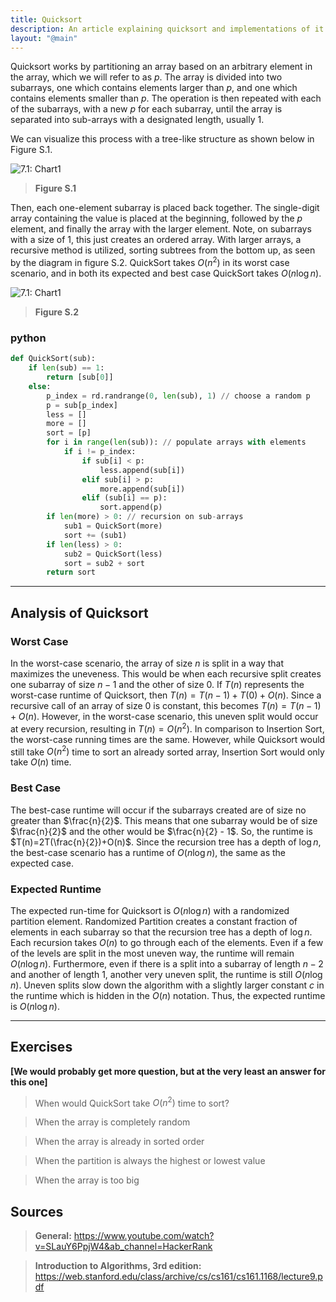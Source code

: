 ```yaml
---
title: Quicksort
description: An article explaining quicksort and implementations of it in java and python.
layout: "@main"
---
```


<script src="https://polyfill.io/v3/polyfill.min.js?features=es6"></script>
<script id="MathJax-script" async src="https://cdn.jsdelivr.net/npm/mathjax@3/es5/tex-mml-chtml.js"></script>
<script type="module" src="https://md-block.verou.me/md-block.js"></script>

Quicksort works by partitioning an array based on an arbitrary element in the array, which we will refer to as $p.$ The array is divided into two subarrays, one which contains elements larger than $p$, and one which contains elements smaller than $p$. The operation is then repeated with each of the subarrays, with a new $p$ for each subarray, until the array is separated into sub-arrays with a designated length, usually 1.

We can visualize this process with a tree-like structure as shown below in Figure S.1.

![7.1: Chart1](https://i.ibb.co/M6kby9t/table1.png)

> **Figure S.1**

Then, each one-element subarray is placed back together. The single-digit array containing the value is placed at the beginning, followed by the $p$ element, and finally the array with the larger element. Note, on subarrays with a size of 1, this just creates an ordered array. With larger arrays, a recursive method is utilized, sorting subtrees from the bottom up, as seen by the diagram in figure S.2. QuickSort takes $O(n^2)$ in its worst case scenario, and in both its expected and best case QuickSort takes $O(n \log{n})$.

![7.1: Chart1](https://i.ibb.co/d491L8r/table2.png)

> **Figure S.2**

### python

```python
def QuickSort(sub):
    if len(sub) == 1:
        return [sub[0]]
    else:
        p_index = rd.randrange(0, len(sub), 1) // choose a random p
        p = sub[p_index]
        less = []
        more = []
        sort = [p]
        for i in range(len(sub)): // populate arrays with elements
            if i != p_index:
                if sub[i] < p:
                    less.append(sub[i])
                elif sub[i] > p:
                    more.append(sub[i])
                elif (sub[i] == p):
                    sort.append(p)
        if len(more) > 0: // recursion on sub-arrays
            sub1 = QuickSort(more)
            sort += (sub1)
        if len(less) > 0:
            sub2 = QuickSort(less)
            sort = sub2 + sort
        return sort
```

---

## Analysis of Quicksort

### Worst Case

In the worst-case scenario, the array of size $n$ is split in a way that maximizes the uneveness. This would be when each recursive split creates one subarray of size $n-1$ and the other of size $0$. If $T(n)$ represents the worst-case runtime of Quicksort, then $T(n)=T(n-1)+T(0)+O(n)$. Since a recursive call of an array of size $0$ is constant, this becomes $T(n)=T(n-1)+O(n)$. However, in the worst-case scenario, this uneven split would occur at every recursion, resulting in $T(n)=O(n^2)$. In comparison to Insertion Sort, the worst-case running times are the same. However, while Quicksort would still take $O(n^2)$ time to sort an already sorted array, Insertion Sort would only take $O(n)$ time.

### Best Case

The best-case runtime will occur if the subarrays created are of size no greater than $\frac{n}{2}$. This means that one subarray would be of size $\frac{n}{2}$ and the other would be $\frac{n}{2} - 1$. So, the runtime is $T(n)=2T(\frac{n}{2})+O(n)$. Since the recursion tree has a depth of $\log{n}$, the best-case scenario has a runtime of $O(n \log{n})$, the same as the expected case.

### Expected Runtime

The expected run-time for Quicksort is $O(n \log{n})$ with a randomized partition element. Randomized Partition creates a constant fraction of elements in each subarray so that the recursion tree has a depth of $\log{n}$. Each recursion takes $O(n)$ to go through each of the elements. Even if a few of the levels are split in the most uneven way, the runtime will remain $O(n \log{n})$. Furthermore, even if there is a split into a subarray of length $n-2$ and another of length $1$, another very uneven split, the runtime is still $O(n \log{n})$. Uneven splits slow down the algorithm with a slightly larger constant $c$ in the runtime which is hidden in the $O(n)$ notation. Thus, the expected runtime is $O(n \log{n})$.


---

## Exercises

**[We would probably get more question, but at the very least an answer for this one]**

> When would QuickSort take $O(n^2)$ time to sort?

> When the array is completely random

> When the array is already in sorted order

> When the partition is always the highest or lowest value

> When the array is too big

## Sources

> **General:** https://www.youtube.com/watch?v=SLauY6PpjW4&ab_channel=HackerRank

> **Introduction to Algorithms, 3rd edition:** https://web.stanford.edu/class/archive/cs/cs161/cs161.1168/lecture9.pdf
